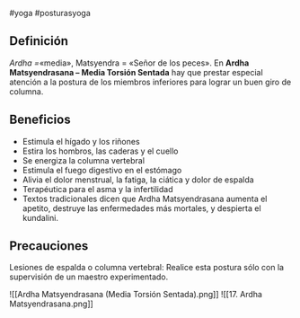 #yoga #posturasyoga

## Definición

_Ardha =_«media», Matsyendra = «Señor de los peces». En **Ardha Matsyendrasana – Media Torsión Sentada** hay que prestar especial atención a la postura de los miembros inferiores para lograr un buen giro de columna.

## Beneficios

-   Estimula el hígado y los riñones
-   Estira los hombros, las caderas y el cuello
-   Se energiza la columna vertebral
-   Estimula el fuego digestivo en el estómago
-   Alivia el dolor menstrual, la fatiga, la ciática y dolor de espalda
-   Terapéutica para el asma y la infertilidad
-   Textos tradicionales dicen que Ardha Matsyendrasana aumenta el apetito, destruye las enfermedades más mortales, y despierta el kundalini.

## Precauciones

Lesiones de espalda o columna vertebral: Realice esta postura sólo con la supervisión de un maestro experimentado.


![[Ardha Matsyendrasana (Media Torsión Sentada).png]]
![[17. Ardha Matsyendrasana.png]]
